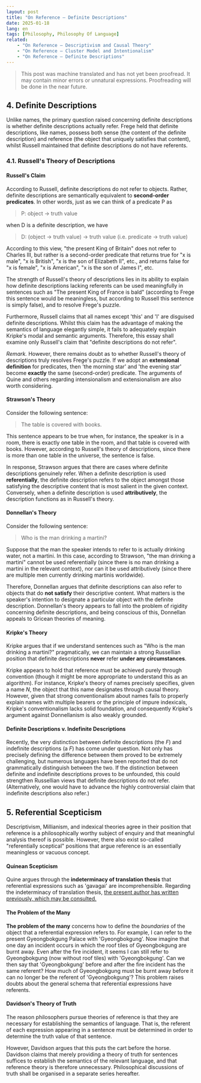 ```yaml
---
layout: post
title: "On Reference — Definite Descriptions"
date: 2025-01-18
lang: en
tags: [Philosophy, Philosophy Of Language]
related:
    - "On Reference — Descriptivism and Causal Theory"
    - "On Reference — Cluster Model and Intentionalism"
    - "On Reference — Definite Descriptions"
---
```


> This post was machine translated and has not yet been proofread. It may contain minor errors or unnatural expressions. Proofreading will be done in the near future.

## 4. Definite Descriptions

Unlike names, the primary question raised concerning definite descriptions is whether definite descriptions actually refer. Frege held that definite descriptions, like names, possess both sense (the content of the definite description) and reference (the object that uniquely satisfies that content), whilst Russell maintained that definite descriptions do not have referents.

### 4.1. Russell's Theory of Descriptions

#### Russell's Claim

According to Russell, definite descriptions do not refer to objects. Rather, definite descriptions are semantically equivalent to **second-order predicates**. In other words, just as we can think of a predicate P as

> P: object → truth value

when D is a definite description, we have

> D: (object → truth value) → truth value (i.e. predicate → truth value)

According to this view, "the present King of Britain" does not refer to Charles III, but rather is a second-order predicate that returns true for "x is male", "x is British", "x is the son of Elizabeth II", etc., and returns false for "x is female", "x is American", "x is the son of James I", etc.

The strength of Russell's theory of descriptions lies in its ability to explain how definite descriptions lacking referents can be used meaningfully in sentences such as "The present King of France is bald" (according to Frege this sentence would be meaningless, but according to Russell this sentence is simply false), and to resolve Frege's puzzle.

Furthermore, Russell claims that all names except 'this' and 'I' are disguised definite descriptions. Whilst this claim has the advantage of making the semantics of language elegantly simple, it fails to adequately explain Kripke's modal and semantic arguments. Therefore, this essay shall examine only Russell's claim that "definite descriptions do not refer".

*Remark.* However, there remains doubt as to whether Russell's theory of descriptions truly resolves Frege's puzzle. If we adopt an **extensional definition** for predicates, then 'the morning star' and 'the evening star' become **exactly** the same (second-order) predicate. The arguments of Quine and others regarding intensionalism and extensionalism are also worth considering.

#### Strawson's Theory

Consider the following sentence:

> The table is covered with books.

This sentence appears to be true when, for instance, the speaker is in a room, there is exactly one table in the room, and that table is covered with books. However, according to Russell's theory of descriptions, since there is more than one table in the universe, the sentence is false.

In response, Strawson argues that there are cases where definite descriptions genuinely refer. When a definite description is used **referentially**, the definite description refers to the object amongst those satisfying the descriptive content that is most salient in the given context. Conversely, when a definite description is used **attributively**, the description functions as in Russell's theory.

#### Donnellan's Theory

Consider the following sentence:

> Who is the man drinking a martini?

Suppose that the man the speaker intends to refer to is actually drinking water, not a martini. In this case, according to Strawson, "the man drinking a martini" cannot be used referentially (since there is no man drinking a martini in the relevant context), nor can it be used attributively (since there are multiple men currently drinking martinis worldwide).

Therefore, Donnellan argues that definite descriptions can also refer to objects that do **not satisfy** their descriptive content. What matters is the speaker's intention to designate a particular object with the definite description. Donnellan's theory appears to fall into the problem of rigidity concerning definite descriptions, and being conscious of this, Donnellan appeals to Gricean theories of meaning.

#### Kripke's Theory

Kripke argues that if we understand sentences such as "Who is the man drinking a martini?" pragmatically, we can maintain a strong Russellian position that definite descriptions **never** refer **under any circumstances**.

Kripke appears to hold that reference must be achieved purely through convention (though it might be more appropriate to understand this as an algorithm). For instance, Kripke's theory of names precisely specifies, given a name $N$, the object that this name designates through causal theory. However, given that strong conventionalism about names fails to properly explain names with multiple bearers or the principle of impure indexicals, Kripke's conventionalism lacks solid foundation, and consequently Kripke's argument against Donnellanism is also weakly grounded.

#### Definite Descriptions v. Indefinite Descriptions

Recently, the very distinction between definite descriptions (the *F*) and indefinite descriptions (a *F*) has come under question. Not only has precisely defining the difference between them proved to be extremely challenging, but numerous languages have been reported that do not grammatically distinguish between the two. If the distinction between definite and indefinite descriptions proves to be unfounded, this could strengthen Russellian views that definite descriptions do not refer. (Alternatively, one would have to advance the highly controversial claim that indefinite descriptions also refer.)

## 5. Referential Scepticism

Descriptivism, Millianism, and indexical theories agree in their position that reference is a philosophically worthy subject of enquiry and that meaningful analysis thereof is possible. However, there also exist so-called "referentially sceptical" positions that argue reference is an essentially meaningless or vacuous concept.

#### Quinean Scepticism

Quine argues through the **indeterminacy of translation thesis** that referential expressions such as 'gavagai' are incomprehensible. Regarding the indeterminacy of translation thesis, [the present author has written previously, which may be consulted.](https://dimen.notion.site/57b61059e29446b4b4292a7900193160)

#### The Problem of the Many

**The problem of the many** concerns how to define the *boundaries* of the object that a referential expression refers to. For example, I can refer to the present Gyeongbokgung Palace with 'Gyeongbokgung'. Now imagine that one day an incident occurs in which the roof tiles of Gyeongbokgung are burnt away. Even after the fire incident, it seems I can still refer to Gyeongbokgung (now without roof tiles) with 'Gyeongbokgung'. Can we then say that 'Gyeongbokgung' before and after the fire incident has the same referent? How much of Gyeongbokgung must be burnt away before it can no longer be the referent of 'Gyeongbokgung'? This problem raises doubts about the general schema that referential expressions have referents.

#### Davidson's Theory of Truth

The reason philosophers pursue theories of reference is that they are necessary for establishing the semantics of language. That is, the referent of each expression appearing in a sentence must be determined in order to determine the truth value of that sentence.

However, Davidson argues that this puts the cart before the horse. Davidson claims that merely providing a theory of truth for sentences suffices to establish the semantics of the relevant language, and that reference theory is therefore unnecessary. Philosophical discussions of truth shall be organised in a separate series hereafter.